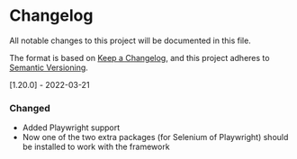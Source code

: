 # Changelog
All notable changes to this project will be documented in this file.

The format is based on [Keep a Changelog](https://keepachangelog.com/en/1.0.0/),
and this project adheres to [Semantic Versioning](https://semver.org/spec/v2.0.0.html).

[1.20.0] - 2022-03-21
### Changed
- Added Playwright support
- Now one of the two extra packages (for Selenium of Playwright) should be installed to work with the framework
